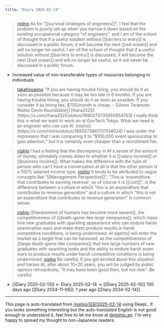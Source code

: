 ```yaml
---
title: "Diary 2025-02-14"
---
```


> [nishio](https://x.com/nishio/status/1890078579876340203) As for "[[survival strategies of engineers]]", I feel that the problem is poorly set up when you narrow it down based on the existing occupational category "of engineers", and I am of the school of thought that if a useful solution without [[barriers to entry]] is discussed in a public forum, it will become the next [[red ocean]] and will no longer be useful. I am of the school of thought that if a useful solution without [[barriers to entry]] is discussed, it will become the next [[red ocean]] and will no longer be useful, so it will never be discussed in a public forum.
- Increased value of non-transferable types of resources belonging to individuals

> [takahiroanno](https://x.com/takahiroanno/status/1890269728536752580) "If you are having trouble hiring, you should do it as soon as possible because it may be too late in 6 months. If you are having trouble hiring, you should do it as soon as possible. If you consider it as hiring fee, $700/month is cheap.
    - [[Anno Teramoto Nishio Devin Roundtable]]
> [ihara2525](https://x.com/ihara2525/status/1890273735950954753) I really think this is what we want to work on at GovTech Tokyo. What we need is an engineer who can use AI.
> [nishio](https://x.com/nishio/status/1890273661707514024) I was under the impression that I was comparing it to "$100,000 event sponsorship to gain attention," but it is certainly even cheaper than a recruitment fee.

> [nishio](https://x.com/nishio/status/1890282488557367630) I had a feeling that the discrepancy in AI's sense of the amount of money, ultimately comes down to whether it is [[salary income]] or [[business income]]. What makes the difference with the type of person who can't have a conversation at all is that the other person is a 100% salaried income type.
> [nishio](https://x.com/nishio/status/1890283293083594885) It tends to be attributed to vague concepts like "[[Management Perspective]]", "This is 'expenditure that contributes to earning revenue', so of course it is [[cost]]". is the difference between a culture in which "this is an expenditure that contributes to revenue generation" and a culture in which "this is not an expenditure that contributes to revenue generation" is common sense.


> [nishio](https://x.com/nishio/status/1890285360003141877) [[Harassment of humans has become more severe]], the competitiveness of [[death-game-like large companies]], which mass hire new graduates with sparkling appearance who can endure harsh examination wars and make them produce results in harsh competitive conditions, is being undermined. AI agents] will enter the market as a target that can be harassed, as the competitiveness of [[large death-game-like companies]] that hire large numbers of new graduates with sparkling looks and the ability to endure harsh exam wars to produce results under harsh competitive conditions is being undermined.
> [nishio](https://x.com/nishio/status/1890285763063124045) Be careful, if you get excited about this situation and harass AI, after about 10~20 years, you will be judged by public opinion retroactively, "It may have been good then, but not now". Be careful.




- [[Diary 2025-02-13]] ← Diary 2025-02-14 → [[Diary 2025-02-15]]
100 days ago [[Diary 2024-11-06]].
1 year ago [[Diary 2024-02-14]].
---
This page is auto-translated from [/nishio/日記2025-02-14](https://scrapbox.io/nishio/日記2025-02-14) using DeepL. If you looks something interesting but the auto-translated English is not good enough to understand it, feel free to let me know at [@nishio_en](https://twitter.com/nishio_en). I'm very happy to spread my thought to non-Japanese readers.